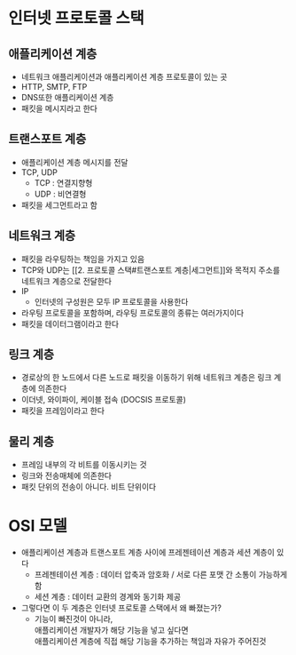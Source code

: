 # 인터넷 프로토콜 스택

## 애플리케이션 계층

- 네트워크 애플리케이션과 애플리케이션 계층 프로토콜이 있는 곳
- HTTP, SMTP, FTP
- DNS또한 애플리케이션 계층
- 패킷을 메시지라고 한다


## 트랜스포트 계층

- 애플리케이션 계층 메시지를 전달
- TCP, UDP
	- TCP : 연결지향형
	- UDP : 비연결형
- 패킷을 세그먼트라고 함


## 네트워크 계층

- 패킷을 라우팅하는 책임을 가지고 있음
- TCP와 UDP는 [[2. 프로토콜 스택#트랜스포트 계층|세그먼트]]와 목적지 주소를 네트워크 계층으로 전달한다
- IP
	- 인터넷의 구성원은 모두 IP 프로토콜을 사용한다
- 라우팅 프로토콜을 포함하며, 라우팅 프로토콜의 종류는 여러가지이다
- 패킷을 데이터그램이라고 한다


## 링크 계층

- 경로상의 한 노드에서 다른 노드로 패킷을 이동하기 위해 네트워크 계층은 링크 계층에 의존한다
- 이더넷, 와이파이, 케이블 접속 (DOCSIS 프로토콜)
- 패킷을 프레임이라고 한다


## 물리 계층

- 프레임 내부의 각 비트를 이동시키는 것
- 링크와 전송매체에 의존한다
- 패킷 단위의 전송이 아니다. 비트 단위이다


# OSI 모델

- 애플리케이션 계층과 트랜스포트 계층 사이에 프레젠테이션 계층과 세션 계층이 있다
	- 프레젠테이션 계층 : 데이터 압축과 암호화 / 서로 다른 포맷 간 소통이 가능하게 함
	- 세션 계층 : 데이터 교환의 경계와 동기화 제공
- 그렇다면 이 두 계층은 인터넷 프로토콜 스택에서 왜 빠졌는가?
	- 기능이 빠진것이 아니라,<br>애플리케이션 개발자가 해당 기능을 넣고 싶다면<br>애플리케이션 계층에 직접 해당 기능을 추가하는 책임과 자유가 주어진것